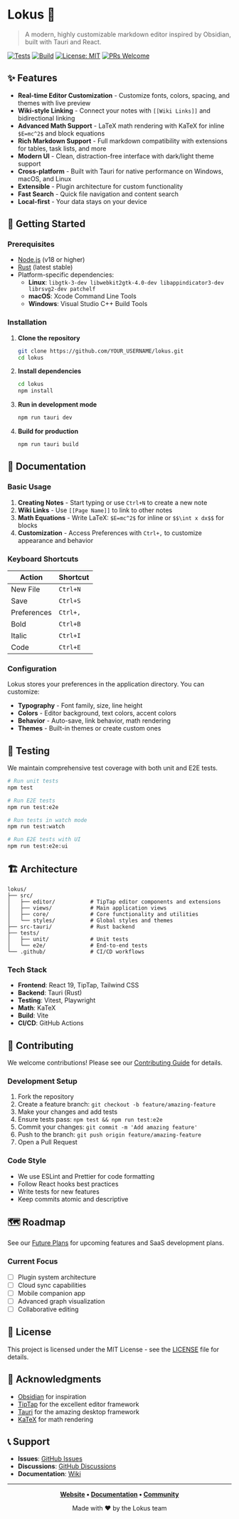 # Lokus 📝

> A modern, highly customizable markdown editor inspired by Obsidian, built with Tauri and React.

[![Tests](https://github.com/YOUR_USERNAME/lokus/workflows/Tests/badge.svg)](https://github.com/YOUR_USERNAME/lokus/actions)
[![Build](https://github.com/YOUR_USERNAME/lokus/workflows/Build/badge.svg)](https://github.com/YOUR_USERNAME/lokus/actions)
[![License: MIT](https://img.shields.io/badge/License-MIT-yellow.svg)](https://opensource.org/licenses/MIT)
[![PRs Welcome](https://img.shields.io/badge/PRs-welcome-brightgreen.svg)](http://makeapullrequest.com)

## ✨ Features

- **Real-time Editor Customization** - Customize fonts, colors, spacing, and themes with live preview
- **Wiki-style Linking** - Connect your notes with `[[Wiki Links]]` and bidirectional linking
- **Advanced Math Support** - LaTeX math rendering with KaTeX for inline `$E=mc^2$` and block equations
- **Rich Markdown Support** - Full markdown compatibility with extensions for tables, task lists, and more
- **Modern UI** - Clean, distraction-free interface with dark/light theme support
- **Cross-platform** - Built with Tauri for native performance on Windows, macOS, and Linux
- **Extensible** - Plugin architecture for custom functionality
- **Fast Search** - Quick file navigation and content search
- **Local-first** - Your data stays on your device

## 🚀 Getting Started

### Prerequisites

- [Node.js](https://nodejs.org/) (v18 or higher)
- [Rust](https://rustup.rs/) (latest stable)
- Platform-specific dependencies:
  - **Linux**: `libgtk-3-dev libwebkit2gtk-4.0-dev libappindicator3-dev librsvg2-dev patchelf`
  - **macOS**: Xcode Command Line Tools
  - **Windows**: Visual Studio C++ Build Tools

### Installation

1. **Clone the repository**
   ```bash
   git clone https://github.com/YOUR_USERNAME/lokus.git
   cd lokus
   ```

2. **Install dependencies**
   ```bash
   cd lokus
   npm install
   ```

3. **Run in development mode**
   ```bash
   npm run tauri dev
   ```

4. **Build for production**
   ```bash
   npm run tauri build
   ```

## 📖 Documentation

### Basic Usage

1. **Creating Notes** - Start typing or use `Ctrl+N` to create a new note
2. **Wiki Links** - Use `[[Page Name]]` to link to other notes
3. **Math Equations** - Write LaTeX: `$E=mc^2$` for inline or `$$\int x dx$$` for blocks
4. **Customization** - Access Preferences with `Ctrl+,` to customize appearance and behavior

### Keyboard Shortcuts

| Action | Shortcut |
|--------|----------|
| New File | `Ctrl+N` |
| Save | `Ctrl+S` |
| Preferences | `Ctrl+,` |
| Bold | `Ctrl+B` |
| Italic | `Ctrl+I` |
| Code | `Ctrl+E` |

### Configuration

Lokus stores your preferences in the application directory. You can customize:
- **Typography** - Font family, size, line height
- **Colors** - Editor background, text colors, accent colors
- **Behavior** - Auto-save, link behavior, math rendering
- **Themes** - Built-in themes or create custom ones

## 🧪 Testing

We maintain comprehensive test coverage with both unit and E2E tests.

```bash
# Run unit tests
npm test

# Run E2E tests
npm run test:e2e

# Run tests in watch mode
npm run test:watch

# Run E2E tests with UI
npm run test:e2e:ui
```

## 🏗️ Architecture

```
lokus/
├── src/
│   ├── editor/           # TipTap editor components and extensions
│   ├── views/            # Main application views
│   ├── core/             # Core functionality and utilities
│   └── styles/           # Global styles and themes
├── src-tauri/            # Rust backend
├── tests/
│   ├── unit/             # Unit tests
│   └── e2e/              # End-to-end tests
└── .github/              # CI/CD workflows
```

### Tech Stack

- **Frontend**: React 19, TipTap, Tailwind CSS
- **Backend**: Tauri (Rust)
- **Testing**: Vitest, Playwright
- **Math**: KaTeX
- **Build**: Vite
- **CI/CD**: GitHub Actions

## 🤝 Contributing

We welcome contributions! Please see our [Contributing Guide](CONTRIBUTING.md) for details.

### Development Setup

1. Fork the repository
2. Create a feature branch: `git checkout -b feature/amazing-feature`
3. Make your changes and add tests
4. Ensure tests pass: `npm test && npm run test:e2e`
5. Commit your changes: `git commit -m 'Add amazing feature'`
6. Push to the branch: `git push origin feature/amazing-feature`
7. Open a Pull Request

### Code Style

- We use ESLint and Prettier for code formatting
- Follow React hooks best practices
- Write tests for new features
- Keep commits atomic and descriptive

## 🗺️ Roadmap

See our [Future Plans](future.md) for upcoming features and SaaS development plans.

### Current Focus
- [ ] Plugin system architecture
- [ ] Cloud sync capabilities
- [ ] Mobile companion app
- [ ] Advanced graph visualization
- [ ] Collaborative editing

## 📄 License

This project is licensed under the MIT License - see the [LICENSE](LICENSE) file for details.

## 🙏 Acknowledgments

- [Obsidian](https://obsidian.md/) for inspiration
- [TipTap](https://tiptap.dev/) for the excellent editor framework
- [Tauri](https://tauri.app/) for the amazing desktop framework
- [KaTeX](https://katex.org/) for math rendering

## 📞 Support

- **Issues**: [GitHub Issues](https://github.com/YOUR_USERNAME/lokus/issues)
- **Discussions**: [GitHub Discussions](https://github.com/YOUR_USERNAME/lokus/discussions)
- **Documentation**: [Wiki](https://github.com/YOUR_USERNAME/lokus/wiki)

---

<div align="center">

**[Website](https://lokus.app) • [Documentation](https://docs.lokus.app) • [Community](https://discord.gg/lokus)**

Made with ❤️ by the Lokus team

</div>